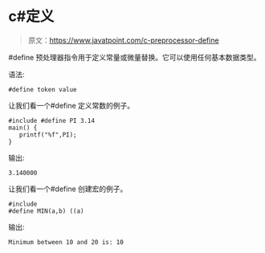# c#定义

> 原文：<https://www.javatpoint.com/c-preprocessor-define>

#define 预处理器指令用于定义常量或微量替换。它可以使用任何基本数据类型。

语法:

```
#define token value

```

让我们看一个#define 定义常数的例子。

```
#include #define PI 3.14
main() {
   printf("%f",PI);
} 
```

输出:

```
3.140000

```

让我们看一个#define 创建宏的例子。

```
#include 
#define MIN(a,b) ((a)
```

输出:

```
Minimum between 10 and 20 is: 10

```